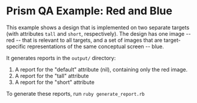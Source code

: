 Prism QA Example: Red and Blue
==============================

This example shows a design that is implemented on two separate targets (with attributes `tall` and `short`, respectively).  The design has one image -- red -- that is relevant to all targets, and a set of images that are target-specific representations of the same conceptual screen -- blue.

It generates reports in the `output/` directory:

1. A report for the "default" attribute (nil), containing only the red image.
2. A report for the "tall" attribute
3. A report for the "short" attribute

To generate these reports, run `ruby generate_report.rb`
